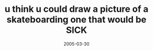 ---
layout: base.njk
title : 'u think u could draw a picture of a skateboarding one that would be SICK' 
view_title : 'u think u could draw a picture of a skateboarding one that would be SICK' 
year : '2005' 
date : '2005-03-30' 
img_file : '/drawing/sk8.png' 
html_file : 'sk8' 
next_html : 'whatdidijusteat.html' 
year_order : '52' 
permalink : "title/{{html_file}}.html"
---